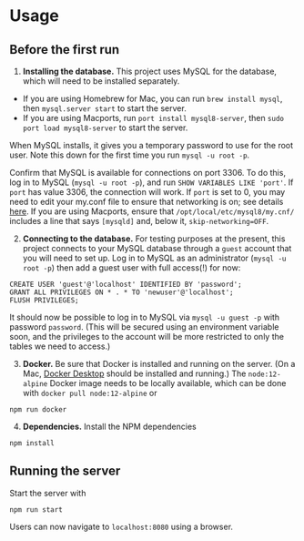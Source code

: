 # Usage

## Before the first run
1. **Installing the database.** This project uses MySQL for the database, which will need to be installed separately.
  * If you are using Homebrew for Mac, you can run `brew install mysql`, then `mysql.server start` to start the server.
  * If you are using Macports, run `port install mysql8-server`, then `sudo port load mysql8-server` to start the server.
  
  When MySQL installs, it gives you a temporary password to use for the root user. Note this down for the first time you run `mysql -u root -p`.
  
  Confirm that MySQL is available for connections on port 3306. To do this, log in to MySQL (`mysql -u root -p`), and run `SHOW VARIABLES LIKE 'port'`. If `port` has value 3306, the connection will work. If `port` is set to 0, you may need to edit your my.conf file to ensure that networking is on; see details [here](https://trac.macports.org/wiki/howto/MySQL). If you are using Macports, ensure that `/opt/local/etc/mysql8/my.cnf/` includes a line that says `[mysqld]` and, below it, `skip-networking=OFF`.

  
2. **Connecting to the database.** For testing purposes at the present, this project connects to your MySQL database through a `guest` account that you will need to set up. Log in to MySQL as an administrator (`mysql -u root -p`) then add a guest user with full access(!) for now:

```
CREATE USER 'guest'@'localhost' IDENTIFIED BY 'password';
GRANT ALL PRIVILEGES ON * . * TO 'newuser'@'localhost';
FLUSH PRIVILEGES;
```

It should now be possible to log in to MySQL via `mysql -u guest -p` with password `password`. (This will be secured using an environment variable soon, and the privileges to the account will be more restricted to only the tables we need to access.)

3. **Docker.** Be sure that Docker is installed and running on the server. (On a Mac, [Docker Desktop](https://www.docker.com/products/docker-desktop) should be installed and running.) The `node:12-alpine` Docker image needs to be locally available, which can be done with `docker pull node:12-alpine` or

  ```
  npm run docker
  ```

4. **Dependencies.** Install the NPM dependencies

  ```
  npm install
  ```

## Running the server

Start the server with

```
npm run start
```

Users can now navigate to `localhost:8080` using a browser.
